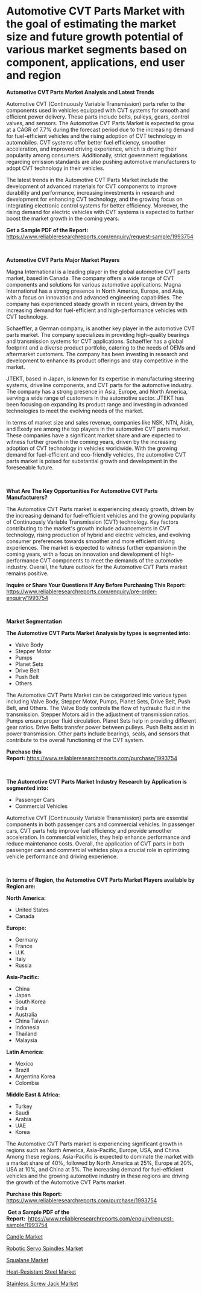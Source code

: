 <p><h1>Automotive CVT Parts Market with the goal of estimating the market size and future growth potential of various market segments based on component, applications, end user and region</h1></p><p><strong>Automotive CVT Parts Market Analysis and Latest Trends</strong></p>
<p><p>Automotive CVT (Continuously Variable Transmission) parts refer to the components used in vehicles equipped with CVT systems for smooth and efficient power delivery. These parts include belts, pulleys, gears, control valves, and sensors. The Automotive CVT Parts Market is expected to grow at a CAGR of 7.7% during the forecast period due to the increasing demand for fuel-efficient vehicles and the rising adoption of CVT technology in automobiles. CVT systems offer better fuel efficiency, smoother acceleration, and improved driving experience, which is driving their popularity among consumers. Additionally, strict government regulations regarding emission standards are also pushing automotive manufacturers to adopt CVT technology in their vehicles.</p><p>The latest trends in the Automotive CVT Parts Market include the development of advanced materials for CVT components to improve durability and performance, increasing investments in research and development for enhancing CVT technology, and the growing focus on integrating electronic control systems for better efficiency. Moreover, the rising demand for electric vehicles with CVT systems is expected to further boost the market growth in the coming years.</p></p>
<p><strong>Get a Sample PDF of the Report:&nbsp;</strong> <a href="https://www.reliableresearchreports.com/enquiry/request-sample/1993754">https://www.reliableresearchreports.com/enquiry/request-sample/1993754</a></p>
<p>&nbsp;</p>
<p><strong>Automotive CVT Parts Major Market Players</strong></p>
<p><p>Magna International is a leading player in the global automotive CVT parts market, based in Canada. The company offers a wide range of CVT components and solutions for various automotive applications. Magna International has a strong presence in North America, Europe, and Asia, with a focus on innovation and advanced engineering capabilities. The company has experienced steady growth in recent years, driven by the increasing demand for fuel-efficient and high-performance vehicles with CVT technology.</p><p>Schaeffler, a German company, is another key player in the automotive CVT parts market. The company specializes in providing high-quality bearings and transmission systems for CVT applications. Schaeffler has a global footprint and a diverse product portfolio, catering to the needs of OEMs and aftermarket customers. The company has been investing in research and development to enhance its product offerings and stay competitive in the market.</p><p>JTEKT, based in Japan, is known for its expertise in manufacturing steering systems, driveline components, and CVT parts for the automotive industry. The company has a strong presence in Asia, Europe, and North America, serving a wide range of customers in the automotive sector. JTEKT has been focusing on expanding its product range and investing in advanced technologies to meet the evolving needs of the market.</p><p>In terms of market size and sales revenue, companies like NSK, NTN, Aisin, and Exedy are among the top players in the automotive CVT parts market. These companies have a significant market share and are expected to witness further growth in the coming years, driven by the increasing adoption of CVT technology in vehicles worldwide. With the growing demand for fuel-efficient and eco-friendly vehicles, the automotive CVT parts market is poised for substantial growth and development in the foreseeable future.</p></p>
<p>&nbsp;</p>
<p><strong>What Are The Key Opportunities For Automotive CVT Parts Manufacturers?</strong></p>
<p><p>The Automotive CVT Parts market is experiencing steady growth, driven by the increasing demand for fuel-efficient vehicles and the growing popularity of Continuously Variable Transmission (CVT) technology. Key factors contributing to the market's growth include advancements in CVT technology, rising production of hybrid and electric vehicles, and evolving consumer preferences towards smoother and more efficient driving experiences. The market is expected to witness further expansion in the coming years, with a focus on innovation and development of high-performance CVT components to meet the demands of the automotive industry. Overall, the future outlook for the Automotive CVT Parts market remains positive.</p></p>
<p><strong>Inquire or Share Your Questions If Any Before Purchasing This Report:</strong> <a href="https://www.reliableresearchreports.com/enquiry/pre-order-enquiry/1993754">https://www.reliableresearchreports.com/enquiry/pre-order-enquiry/1993754</a></p>
<p>&nbsp;</p>
<p><strong>Market Segmentation</strong></p>
<p><strong>The Automotive CVT Parts Market Analysis by types is segmented into:</strong></p>
<p><ul><li>Valve Body</li><li>Stepper Motor</li><li>Pumps</li><li>Planet Sets</li><li>Drive Belt</li><li>Push Belt</li><li>Others</li></ul></p>
<p><p>The Automotive CVT Parts Market can be categorized into various types including Valve Body, Stepper Motor, Pumps, Planet Sets, Drive Belt, Push Belt, and Others. The Valve Body controls the flow of hydraulic fluid in the transmission. Stepper Motors aid in the adjustment of transmission ratios. Pumps ensure proper fluid circulation. Planet Sets help in providing different gear ratios. Drive Belts transfer power between pulleys. Push Belts assist in power transmission. Other parts include bearings, seals, and sensors that contribute to the overall functioning of the CVT system.</p></p>
<p><strong>Purchase this Report:&nbsp;</strong><a href="https://www.reliableresearchreports.com/purchase/1993754">https://www.reliableresearchreports.com/purchase/1993754</a></p>
<p>&nbsp;</p>
<p><strong>The Automotive CVT Parts Market Industry Research by Application is segmented into:</strong></p>
<p><ul><li>Passenger Cars</li><li>Commercial Vehicles</li></ul></p>
<p><p>Automotive CVT (Continuously Variable Transmission) parts are essential components in both passenger cars and commercial vehicles. In passenger cars, CVT parts help improve fuel efficiency and provide smoother acceleration. In commercial vehicles, they help enhance performance and reduce maintenance costs. Overall, the application of CVT parts in both passenger cars and commercial vehicles plays a crucial role in optimizing vehicle performance and driving experience.</p></p>
<p>&nbsp;</p>
<p><strong>In terms of Region, the Automotive CVT Parts Market Players available by Region are:</strong></p>
<p>
    <p> <strong> North America: </strong>
        <ul>
            <li>United States</li>
            <li>Canada</li>
        </ul>
        </p> 
    <p> <strong> Europe: </strong>
        <ul>
            <li>Germany</li>
            <li>France</li>
            <li>U.K.</li>
            <li>Italy</li>
            <li>Russia</li>
        </ul>
        </p> 
    <p> <strong> Asia-Pacific: </strong>
        <ul>
            <li>China</li>
            <li>Japan</li>
            <li>South Korea</li>
            <li>India</li>
            <li>Australia</li>
            <li>China Taiwan</li>
            <li>Indonesia</li>
            <li>Thailand</li>
            <li>Malaysia</li>
        </ul>
        </p> 
    <p> <strong> Latin America: </strong>
        <ul>
            <li>Mexico</li>
            <li>Brazil</li>
            <li>Argentina Korea</li>
            <li>Colombia</li>
        </ul>
        </p> 
    <p> <strong> Middle East & Africa: </strong>
        <ul>
            <li>Turkey</li>
            <li>Saudi</li>
            <li>Arabia</li>
            <li>UAE</li>
            <li>Korea</li>
        </ul>
    </p>
    </p>
<p><p>The Automotive CVT Parts market is experiencing significant growth in regions such as North America, Asia-Pacific, Europe, USA, and China. Among these regions, Asia-Pacific is expected to dominate the market with a market share of 40%, followed by North America at 25%, Europe at 20%, USA at 10%, and China at 5%. The increasing demand for fuel-efficient vehicles and the growing automotive industry in these regions are driving the growth of the Automotive CVT Parts market.</p></p>
<p><strong>Purchase this Report: </strong><a href="https://www.reliableresearchreports.com/purchase/1993754">https://www.reliableresearchreports.com/purchase/1993754</a></p>
<p>&nbsp;<strong>Get a Sample PDF of the Report:&nbsp;&nbsp;</strong><a href="https://www.reliableresearchreports.com/enquiry/request-sample/1993754">https://www.reliableresearchreports.com/enquiry/request-sample/1993754</a></p>
<p><strong></strong></p>
<p><p><a href="https://view.publitas.com/reportprime-1/candle-market-size-furnishes-valuable-information-encompassing-market-share-market-trends-and-projections-spanning-from-2024-to-2031/">Candle Market</a></p><p><a href="https://silk-columnist-571.notion.site/Robotic-Servo-Spindles-Market-Offer-Valuable-Insights-into-Market-Size-Market-Share-Market-Trends--f109d3834c0648808f80921dd95eff12">Robotic Servo Spindles Market</a></p><p><a href="https://view.publitas.com/reportprime-1/squalane-market-research-report-reveals-the-latest-trends-and-opportunities-of-this-market-for-period-from-2024-2031/">Squalane Market</a></p><p><a href="https://cat-emmental-94b.notion.site/Heat-Resistant-Steel-Market-Size-Focuses-on-Market-Dynamics-In-Depth-Analysis-and-Future-Projection-a60a3177a48247d5a28fa007b077968e">Heat-Resistant Steel Market</a></p><p><a href="https://cat-emmental-94b.notion.site/Stainless-Screw-Jack-Market-Size-Furnishes-Valuable-Information-Encompassing-Market-Share-Market-Tr-9715364eebc24f1982040ef9b545af65">Stainless Screw Jack Market</a></p></p>
